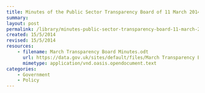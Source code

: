 ```yaml
---
title: Minutes of the Public Sector Transparency Board of 11 March 2014
summary: 
layout: post
permalink: /library/minutes-public-sector-transparency-board-11-march-2014
created: 15/5/2014
revised: 15/5/2014
resources:
    - filename: March Transparency Board Minutes.odt
      url: https://data.gov.uk/sites/default/files/March Transparency Board Minutes.odt
      mimetype: application/vnd.oasis.opendocument.text
categories:
    - Government
    - Policy
---
```


